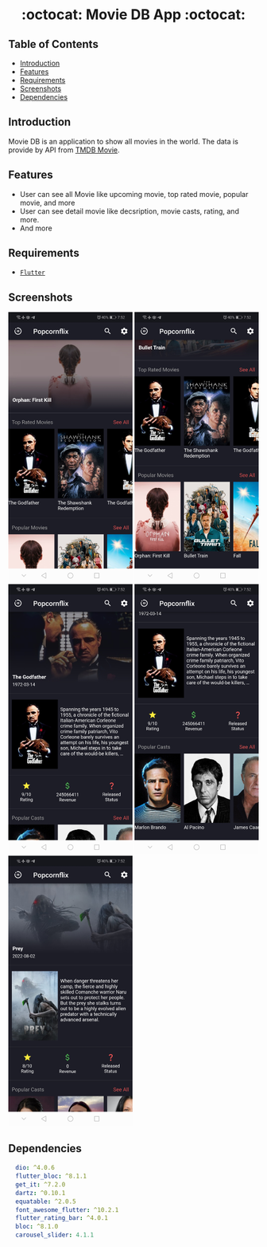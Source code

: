 <h1 align="center">:octocat: Movie DB App :octocat:</h1>

## Table of Contents

- [Introduction](#introduction)
- [Features](#features)
- [Requirements](#requirements)
- [Screenshots](#screenshots)
- [Dependencies](#dependencies)


## Introduction
Movie DB is an application to show all movies in the world. The data is provide by API from <a href="https://www.themoviedb.org/documentation/api">TMDB Movie</a>.


## Features
* User can see all Movie like upcoming movie, top rated movie, popular movie, and more
* User can see detail movie like decsription, movie casts, rating, and more.
* And more

## Requirements
* [`Flutter`](http://flutter.dev/)



## Screenshots
<div>
    <img width="250" src="https://raw.githubusercontent.com/MohamedEzzDM/Movie-app-claen-arch/master/screenshots/s1.jpg">
    <img width="250" src="https://raw.githubusercontent.com/MohamedEzzDM/Movie-app-claen-arch/master/screenshots/s2.jpg">  
    <img width="250" src="https://raw.githubusercontent.com/MohamedEzzDM/Movie-app-claen-arch/master/screenshots/s3.jpg">
    <img width="250" src="https://raw.githubusercontent.com/MohamedEzzDM/Movie-app-claen-arch/master/screenshots/s4.jpg">
    <img width="250" src="https://raw.githubusercontent.com/MohamedEzzDM/Movie-app-claen-arch/master/screenshots/s5.jpg">
    
</div>


## Dependencies

```yaml
  dio: ^4.0.6
  flutter_bloc: ^8.1.1
  get_it: ^7.2.0
  dartz: ^0.10.1
  equatable: ^2.0.5
  font_awesome_flutter: ^10.2.1
  flutter_rating_bar: ^4.0.1
  bloc: ^8.1.0
  carousel_slider: 4.1.1 
```
